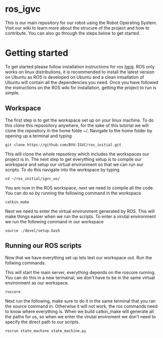 # ros_igvc
This is our main repository for our robot using the Robot Operating System. Visit our wiki to learn more about the strucure of the project and how to contribute. You can also go through the steps below to get started.

# Getting started
To get started please follow installation instructions for ros [here](http://wiki.ros.org/ROS/Installation). ROS only works on linux distributions, it is recommended to install the latest version on Ubuntu as ROS is developed on Ubuntu and a clean intsallation of Ubuntu will contain all the dependencies you need. Once you have followed the instructions on the ROS wiki for installation, getting the project to run is simple.

## Workspace
The first step is to get the workspace set up on your linux machine. To do this clone this repsository anywhere, for the sake of this tutorial we will clone the repository in the home folde ~/. Navigate to the home folder by opening up a terminal and typing

`git clone https://github.com/BYU-IGVC/ros_initial.git`

This will clone the whole repsotiroy which includes the workspaces our project is in. The next step to get everything setup is to compile our workspace and setup our virtual environment so that we can run our scripts. To do this navigate into the workspace by typing

`cd ~/ros_initial/igvc_ws/`

You are now in the ROS workspace, next we need to compile all the code. You can do so by running the following command in the workspace

`catkin_make`

Next we need to enter the virtual environment generated by ROS. This will make things easier when we run the scripts. To enter a virutal environment we run the following command in our workspace

`source ./devel/setup.bash`

## Running our ROS scripts
Now that we have everything set up lets test our workspace out. Run the follwing commands.

This will start the main server, everything depends on the roscore running. You can do this in a new termainal, we don't have to be in the same virtual environment as our workspace.

`roscore`

Next run the following, make sure to do it in the same terminal that you ran the source command in. Otherwise it will not work, the ros commands need to know where everything is. When we build catkin_make will generate all the paths for us, so when we enter the virutal enviroment we don't need to specify the direct path to our scripts.

`rosrun state_machine state_machine.py`

